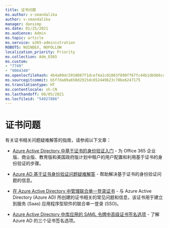 ```yaml
---
title: 证书问题
ms.author: v-smandalika
author: v-smandalika
manager: dansimp
ms.date: 01/25/2021
ms.audience: Admin
ms.topic: article
ms.service: o365-administration
ROBOTS: NOINDEX, NOFOLLOW
localization_priority: Priority
ms.collection: Adm_O365
ms.custom:
- "7749"
- "9004340"
ms.openlocfilehash: 4b4a09dc5910087f1dcef4a1c01063f890ff67fc44b1db9b6cdf1391a05530c0
ms.sourcegitcommit: b5f7da89a650d2915dc652449623c78be6247175
ms.translationtype: HT
ms.contentlocale: zh-CN
ms.lasthandoff: 08/05/2021
ms.locfileid: "54027886"
---
```

# <a name="issues-with-certificates"></a>证书问题

有关证书相关问题疑难解答的指南，请参阅以下文章：

- [Azure Active Directory 中基于证书的身份验证入门](https://docs.microsoft.com/azure/active-directory/authentication/active-directory-certificate-based-authentication-get-started) - 为 Office 365 企业版、商业版、教育版和美国政府版计划中租户的用户配置和利用基于证书的身份验证的步骤。

- [Azure AD 基于证书身份验证问题疑难解答](https://docs.microsoft.com/troubleshoot/azure/active-directory/certificate-based-authenticate-issue)  - 帮助解决基于证书的身份验证问题的信息。

- [在 Azure Active Directory 中管理联合单一登录证书](https://docs.microsoft.com/azure/active-directory/manage-apps/manage-certificates-for-federated-single-sign-on) - 与 Azure Active Directory (Azure AD) 所创建的证书相关的常见问题和信息，该证书用于建立到服务 (Saas) 应用程序型软件的联合单一登录 (SSO)。

- [Azure Active Directory 中库应用的 SAML 令牌中高级证书签名选项](https://docs.microsoft.com/azure/active-directory/manage-apps/certificate-signing-options) - 了解 Azure AD 的三个证书签名选项。
